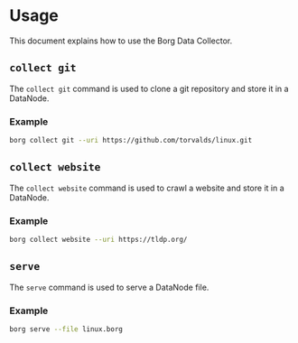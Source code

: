 # Usage

This document explains how to use the Borg Data Collector.

## `collect git`

The `collect git` command is used to clone a git repository and store it in a DataNode.

### Example

```bash
borg collect git --uri https://github.com/torvalds/linux.git
```

## `collect website`

The `collect website` command is used to crawl a website and store it in a DataNode.

### Example

```bash
borg collect website --uri https://tldp.org/
```

## `serve`

The `serve` command is used to serve a DataNode file.

### Example

```bash
borg serve --file linux.borg
```
